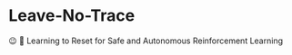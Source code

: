 # Leave-No-Trace
:wink: :put_litter_in_its_place: Learning to Reset for Safe and Autonomous Reinforcement Learning
